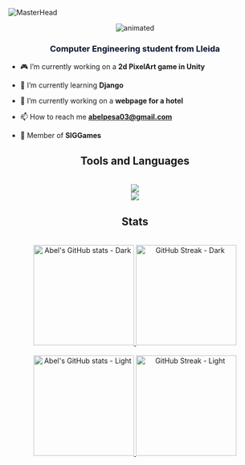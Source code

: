 ![MasterHead](https://user-images.githubusercontent.com/74038190/225813708-98b745f2-7d22-48cf-9150-083f1b00d6c9.gif)

<p align="center">
  <img src="https://github.com/Abelitux/Abelitux/assets/22718557/b174da52-c1be-4d26-9e44-0769c9caf245" alt="animated" />
</p>

<h3 align="center"><font color="#07122e">Computer Engineering student from Lleida</font></h3>

- 🎮 I’m currently working on a **2d PixelArt game in Unity**

- 🌱 I’m currently learning **Django**

- 🏨 I’m currently working on a **webpage for a hotel**

- 📫 How to reach me **abelpesa03@gmail.com**

- 🚀 Member of **SIGGames**

<h2 align="center">Tools and Languages</h3>
<br/>
<div align="center">
  <a href="https://skillicons.dev">
    <img src="https://skillicons.dev/icons?i=ps,pr,ae,ai,figma,blender,autocad,unity" /><br>
    <img src="https://skillicons.dev/icons?i=java,python,c,cs,cpp,idea,vscode,linux" />
  </a>
</div>

<h2 align="center">Stats</h2>
<br/>
<div align=center>
  <a href="https://github.com/Abelitux/github-readme-stats#gh-dark-mode-only">
    <!--     <img width=500 align="center" src="https://github-readme-stats.vercel.app/api?username=Abelitux&show_icons=true&hide_border=true&bg_color=07122e&text_color=0583ef&include_all_commits=true&rank_icon=github&text_bold=false&ring_color=ffffff" alt="Abel's GitHub stats - Light">     -->
    <img height=200 src="https://github-readme-stats.vercel.app/api?username=Abelitux&show_icons=true&hide_border=true&bg_color=DEG,0061C3,050C21&text_color=ffffff&icon_color=daccda&title_color=ffffff&include_all_commits=true&rank_icon=github&text_bold=false&ring_color=ffffff" alt="Abel's GitHub stats - Dark">
    <!--     <img height=200 src="https://github-readme-stats.vercel.app/api?username=Abelitux&show_icons=true&hide_border=true&theme=react&include_all_commits=true&rank_icon=github" alt="Abel's GitHub stats - Dark">     -->
  </a>
  <a href="https://git.io/streak-stats#gh-dark-mode-only" />
    <!--     <img width=500 width=525 align="center" src="https://github-readme-stats.vercel.app/api/top-langs/?username=Abelitux&layout=donut" />     -->
    <img height=200 src="https://streak-stats.demolab.com?user=Abelitux&theme=graywhite&hide_border=true&background=10%2C0061C3%2C050C21&sideLabels=D3D3D3&border=E4E2E2&dates=A2A2A2&currStreakNum=FFFFFF&ring=286CC6&fire=5FD9FF&currStreakLabel=DBDBDB&sideNums=C8FFFE" alt="GitHub Streak - Dark" />
  </a>
</div>
<br/>

<div align=center>
  <a href="https://github.com/Abelitux/github-readme-stats#gh-light-mode-only">
    <img height=200 src="https://github-readme-stats.vercel.app/api?username=Abelitux&show_icons=true&hide_border=true&bg_color=DEG,85C3D7,005AB6&text_color=ffffff&icon_color=daccda&title_color=ffffff&include_all_commits=true&rank_icon=github&text_bold=false&ring_color=ffffff" alt="Abel's GitHub stats - Light">
    <!--     <img width=500 src="https://github-readme-stats.vercel.app/api?username=Abelitux&show_icons=true&border_color=818080&theme=graywhite&include_all_commits=true&rank_icon=github" alt="Abel's GitHub stats - Light">
  </a>     -->
  <a href="https://git.io/streak-stats#gh-light-mode-only" />
    <!--     <img width=500 width=525 align="center" src="https://github-readme-stats.vercel.app/api/top-langs/?username=Abelitux&layout=donut" />     -->
    <img height=200 src="https://streak-stats.demolab.com?user=Abelitux&theme=graywhite&hide_border=true&background=10%2C85C3D7%2C005AB6&sideLabels=D3D3D3&border=E4E2E2&dates=A2A2A2&currStreakNum=FFFFFF&ring=286CC6&fire=5FD9FF&currStreakLabel=DBDBDB&sideNums=C8FFFE" alt="GitHub Streak - Light" />
  </a>
</div>
